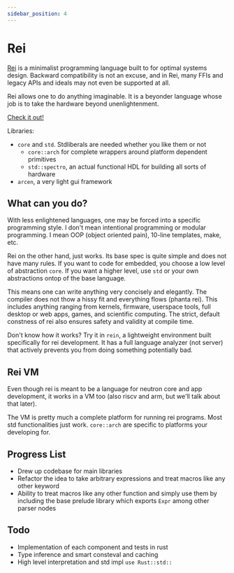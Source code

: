 ```yaml
---
sidebar_position: 4
---
```


# Rei

[Rei](https://hyperswine.github.io/rei) is a minimalist programming language built to for optimal systems design. Backward compatibility is not an excuse, and in Rei, many FFIs and legacy APIs and ideals may not even be supported at all.

Rei allows one to do anything imaginable. It is a beyonder language whose job is to take the hardware beyond unenlightenment.

[Check it out!](https://hyperswine.github.io/rei)

Libraries:

- `core` and `std`. Stdliberals are needed whether you like them or not
  - `core::arch` for complete wrappers around platform dependent primitives
  - `std::spectro`, an actual functional HDL for building all sorts of hardware
- `arcen`, a very light gui framework

## What can you do?

With less enlightened languages, one may be forced into a specific programming style. I don't mean intentional programming or modular programming. I mean OOP (object oriented pain), 10-line templates, make, etc.

Rei on the other hand, just works. Its base spec is quite simple and does not have many rules. If you want to code for embedded, you choose a low level of abstraction `core`. If you want a higher level, use `std` or your own abstractions ontop of the base language.

This means one can write anything very concisely and elegantly. The compiler does not thow a hissy fit and everything flows (phanta rei). This includes anything ranging from kernels, firmware, userspace tools, full desktop or web apps, games, and scientific computing. The strict, default constness of rei also ensures safety and validity at compile time.

Don't know how it works? Try it in `rein`, a lightweight environment built specifically for rei development. It has a full language analyzer (not server) that actively prevents you from doing something potentially bad.

## Rei VM

Even though rei is meant to be a language for neutron core and app development, it works in a VM too (also riscv and arm, but we'll talk about that later).

The VM is pretty much a complete platform for running rei programs. Most std functionalities just work. `core::arch` are specific to platforms your developing for.

## Progress List

- Drew up codebase for main libraries
- Refactor the idea to take arbitrary expressions and treat macros like any other keyword
- Ability to treat macros like any other function and simply use them by including the base prelude library which exports `Expr` among other parser nodes

## Todo

- Implementation of each component and tests in rust
- Type inference and smart consteval and caching
- High level interpretation and std impl `use Rust::std::`
